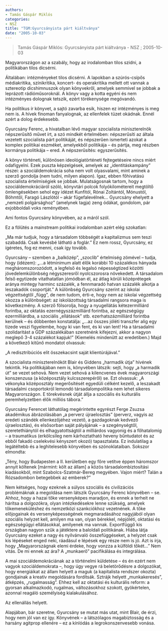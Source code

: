 ```yaml
---
authors: 
- Tamás Gáspár Miklós
categories: 
- NSZ
title: "TGM:Gyurcsányista párt kiáltványa"
date: "2005-10-03"
---
```

> Tamás Gáspár Miklós: Gyurcsányista párt kiáltványa - NSZ ; 2005-10-03

Magyarországon az a szabály, hogy az irodalomban tilos szidni, a politikában tilos dicsérni.

Általában: intézményeket tilos dicsérni. A lapokban a szúrós-csípős médiakritika, színikritika, koncert- és operakritika mellett ott vannak a sztereotip dicshimnuszok olyan könyvekről, amelyek semmivel se jobbak a leprázott rádióműsoroknál. A könyv vagy a kotta egyéni és nem intézményes dolognak tetszik, ezért törékenysége megóvandó.

Ha politikus ír könyvet, a sajtó zavarba esik, hiszen ez intézményes is meg nem is. A hívek finoman fanyalognak, az ellenfelek tüzet okádnak. Ennél azért a dolog érdekesebb.

Gyurcsány Ferenc, a hivatalban lévő magyar szocialista miniszterelnök népszerűsítő művet írt, a szó mindkét értelmében: népszerűsíti az általa vezetett szocialista párt politikáját, és népszerűen ismerteti azokat a komplex politikai eszméket, amelyekből politikája – és pártja, meg részben kormánya politikája – ered. A népszerűsítés: egyszerűsítés.

A könyv történeti, különösen ideológiatörténeti fejtegetéseire nincs miért odafigyelni. Ezek puszta képzelgések, amelyek az „identitáskampány” részei: a szociáldemokrácia soha nem volt olyasvalami, mint aminek a szerző gondolja (nem tudni, milyen alapon). Igaz, ebben főhivatású szocialista értelmiségiek se jobbak. Mulatságosnak tartom, hogy a szociáldemokráciáról szóló, könyvtári polcok folyókilométereit megtöltő ömlengésekben sehol egy idézet Kunfitól, Rónai Zoltántól, Mónustól, Böhmtől, Faragó Lászlótól – akár fügefalevélnek... Gyurcsány ehelyett a „nemzeti polgársághoz” (amelynek tagja) zeng ódákat, gondolom, pár exjobboldali voks reményében.

Ami fontos Gyurcsány könyvében, az a máról szól.

Ez a fölütés a mainstream politikai irodalomban azért elég szokatlan:

„Ma már tudjuk, hogy a társadalom többségét a kapitalizmus sem teszi szabaddá. Csak kevésbé látható a foglár.” Ez nem rossz, Gyurcsány, ez ígéretes, fog ez menni, csak így tovább.

Gyurcsány – szemben a „balközép”, „szoclib” értelmiség zömével – tudja, hogy (idézem): „...a létminimum alatt élők korábbi 10 százalékos hányada megháromszorozódott, a legfelső és legalsó népességtized közötti jövedelemkülönbség négyszeresről nyolcszorosra növekedett. A társadalom felső egytizede vitathatatlan jómódban él, az átlag körüli középrétegek aránya mintegy harminc százalék, a fennmaradó hatvan százalék alkotja a leszakadók csoportját.” A különbség Gyurcsány szerint az iskolai végzettségtől „függ”, de nem tudom, érti-e, hogy nem az iskolai végzettség okozza a különbséget: az iskolázottság társadalmi rangsora maga is következmény. A szerző fölsorolja, hogy a nyugellátás kétezermilliárd forintba, az oktatás ezernégyszázmilliárd forintba, az egészségügy ezermilliárdba, a szociális „ellátások” stb. ezerhatszázmilliárd forintba kerülnek – és döbbenten konstatálja: „...az összes jóléti transzfer alig egy tizede veszi figyelembe, hogy ki van fent, és ki van lent! Ha a társadalmi szolidaritást a GDP százalékában szeretnénk kifejezni, akkor a nagyon meglepő 3-4 százalékot kapjuk!” (Kiemelés mindenütt az eredetiben.) Majd a következő kitűnő mondatot olvassuk:

„A redisztribúciós elit összekacsint saját klientúrájával.”

A szocialista miniszterelnököt Blair és Giddens „harmadik útja” hívének tekintik. Ha politikájában nem is, könyvében látszik: sejti, hogy „a harmadik út” se vezet sehová. Nem vezet sehová a kilencvenes évek magyarországi konszenzusa (a középosztály kulcsszerepéről) se. Ezt olvassuk: „A vékonyka középosztály megerősítését egyedüli célként kezelő, a leszakadt társadalmi csoportokról lemondó társadalompolitika nem lehet sikeres Magyarországon. E törekvésnek útját állja a szociális és kulturális peremhelyzetben élők milliós tábora.”

Gyurcsány Ferencet láthatólag megérintette egyrészt Ferge Zsuzsa akadémikus ábrázolásában „a perverz újraelosztás” (perverz, vagyis az eredeti szándék ellenkezőjéhez vezető, a gazdagoknak kedvező újraelosztás), és elsősorban saját pályájának – a szegénységtől, szeretethiánytól és elhagyatottságtól a milliárdos vagyonig és a főhatalomig – a traumatikus (erkölcsileg nem kárhoztatható heveny bűntudatot és az ebből fakadó cselekvési kényszert okozó) tapasztalata. Ez indulatilag a legátéltebb és a leghitelesebb könyvében és szónoklataiban. Sokszor elmondta:

„Tény, hogy Budapesten a II. kerületben egy főre vetítve éppen háromszor annyit költenek \[mármint: költ az állam\] a közös társadalombiztosítási kiadásokból, mint Szabolcs-Szatmár-Bereg megyében. Vajon miért? Talán a Rózsadombon betegebbek az emberek?”

Nem kétséges, hogy ezeknek a súlyos szociális és civilizációs problémáknak a megoldása nem látszik Gyurcsány Ferenc könyvében – se. Ahhoz, hogy a hazai tőke versenyképes maradjon, és ennek a terheit ne hárítsa a dolgozókra, olyan intézkedésekre lenne szükség, amelyek tőkemeneküléshez és nemzetközi szankciókhoz vezetnének. A tőke előjogainak és versenyképességének megmaradásához nagyjából olyan szociális helyzet kell, amilyen ma van, olyan bérekkel, népjóléti, oktatási és egészségügyi ellátásokkal, amilyenek ma vannak. Exportfüggő kis országban nagyon szűk a játéktere a baloldali politikának. Hiába látja Gyurcsány ezeket a nagy és nyilvánvaló összefüggéseket, a helyzet csak kis lépéseket enged neki, ráadásul e lépések egy része nem is jó. Azt is írja, hogy „Magyarországnak elemi érdeke, hogy vonzza a külföldi tőkét...” Nem vitás. De mi ennek az ára? A „munkaerő” pacifikálása és integrálása.

A mai szociáldemokráciának az a történelmi küldetése – és én ezért nem vagyok szociáldemokrata –, hogy úgy vegye rá beletörődésre a dolgozókat, hogy energiáikat az állam helyett a maguk (a kapitalista rendszer okozta) gondjainak a kreatív megoldására fordítsák. Sztrájk helyett „munkakeresés”, átképzés, „rugalmasság”. Ehhez kell az oktatási és kulturális reform: a gyorsan alkalmazkodó, rugalmas, változásokhoz szokott, gyökértelen, azonnal reagáló személyiség kialakulásához.

Az ellenállás helyett.

Alapjában, bár szeretne, Gyurcsány se mutat más utat, mint Blair, de érzi, hogy nem jól van ez így. Könyvének – a látszólagos magabiztosság és a harsány agitprop ellenére – ez a kínlódás a legrokonszenvesebb vonása.
